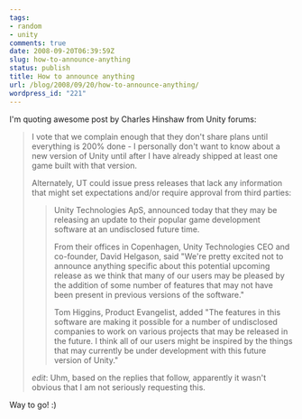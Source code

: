 ```yaml
---
tags:
- random
- unity
comments: true
date: 2008-09-20T06:39:59Z
slug: how-to-announce-anything
status: publish
title: How to announce anything
url: /blog/2008/09/20/how-to-announce-anything/
wordpress_id: "221"
---
```


I'm quoting awesome post by Charles Hinshaw from Unity forums:



> I vote that we complain enough that they don't share plans until everything is 200% done - I personally don't want to know about a new version of Unity until after I have already shipped at least one game built with that version.
>
> Alternately, UT could issue press releases that lack any information that might set expectations and/or require approval from third parties: 
>
>
>> Unity Technologies ApS, announced today that they may be releasing an update to their popular game development software at an undisclosed future time. 
>>
>>From their offices in Copenhagen, Unity Technologies CEO and co-founder, David Helgason, said "We're pretty excited not to announce anything specific about this potential upcoming release as we think that many of our users may be pleased by the addition of some number of features that may not have been present in previous versions of the software." 
>>
>>Tom Higgins, Product Evangelist, added "The features in this software are making it possible for a number of undisclosed companies to work on various projects that may be released in the future. I think all of our users might be inspired by the things that may currently be under development with this future version of Unity."
>
> 
> _edit_: Uhm, based on the replies that follow, apparently it wasn't obvious that I am not seriously requesting this.


Way to go! :)
